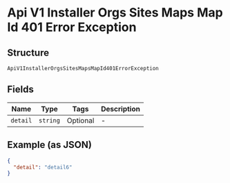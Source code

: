 
# Api V1 Installer Orgs Sites Maps Map Id 401 Error Exception

## Structure

`ApiV1InstallerOrgsSitesMapsMapId401ErrorException`

## Fields

| Name | Type | Tags | Description |
|  --- | --- | --- | --- |
| `detail` | `string` | Optional | - |

## Example (as JSON)

```json
{
  "detail": "detail6"
}
```


